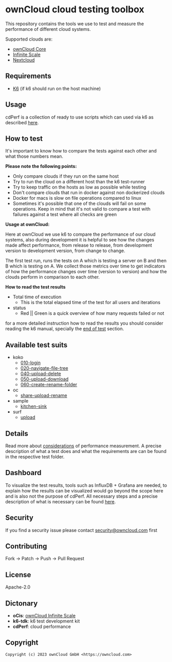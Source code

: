 # ownCloud cloud testing toolbox
This repository contains the tools we use to test and measure the performance of different cloud systems.

Supported clouds are:
* [ownCloud Core](https://github.com/owncloud/core)
* [Infinite Scale](https://github.com/owncloud/ocis)
* [Nextcloud](https://github.com/nextcloud/server/)

## Requirements
*  [K6](https://k6.io/) (if k6 should run on the host machine)

## Usage
cdPerf is a collection of ready to use scripts which can used via k6 as described
[here](https://k6.io/docs/get-started/running-k6/).

## How to test
It's important to know how to compare the tests against each other and what those numbers mean.

**Please note the following points:**
* Only compare clouds if they run on the same host
* Try to run the cloud on a different host than the k6 test-runner
* Try to keep traffic on the hosts as low as possible while testing
* Don't compare clouds that run in docker against non dockerized clouds
* Docker for macs is slow on file operations compared to linux
* Sometimes it's possible that one of the clouds will fail on some operations. Keep in mind that it's not valid to compare a test with failures against a test where all checks are green

**Usage at ownCloud:**

Here at ownCloud we use k6 to compare the performance of our cloud systems, also during development it is helpful to see how the changes made affect performance,
from release to release, from development version to development version, from change to change.

The first test run, runs the tests on A which is testing a server on B and then B which is testing on A.
We collect those metrics over time to get indicators of how the performance changes over time (version to version) and how the clouds perform in comparison to each other.

**How to read the test results**

* Total time of execution
    * This is the total elapsed time of the test for all users and iterations
* status
    * Red || Green is a quick overview of how many requests failed or not

for a more detailed instruction how to read the results you should consider reading the k6 manual,
specially the [end of test](https://k6.io/docs/results-output/end-of-test/) section.

## Available test suits
* koko
  * [010-login](packages/k6-tests/src/koko/010-login.md)
  * [020-navigate-file-tree](packages/k6-tests/src/koko/020-navigate-file-tree.md)
  * [040-upload-delete](packages/k6-tests/src/koko/040-upload-delete.md)
  * [050-upload-download](packages/k6-tests/src/koko/050-upload-download.md)
  * [060-create-rename-folder](packages/k6-tests/src/koko/060-create-rename-folder.md)
* oc
  * [share-upload-rename](packages/k6-tests/src/oc/share-upload-rename.md)
* sample
  * [kitchen-sink](packages/k6-tests/src/sample/kitchen-sink.md)
* surf
  * [upload](packages/k6-tests/src/surf/upload.md)

## Details
Read more about [considerations](docs/considerations.md) of performance measurement.
A precise description of what a test does and what the requirements are can be found in the respective test folder.

## Dashboard
To visualize the test results, tools such as InfluxDB + Grafana are needed,
to explain how the results can be visualized would go beyond the scope here and is also not the purpose of cdPerf. All necessary steps and a precise description of what is necessary can be found [here](https://k6.io/docs/results-output/real-time/).

## Security
If you find a security issue please contact [security@owncloud.com](mailto:security@owncloud.com) first

## Contributing
Fork -> Patch -> Push -> Pull Request

## License
Apache-2.0

## Dictonary
* **oCis**: [ownCloud Infinite Scale](https://github.com/owncloud/ocis)
* **k6-tdk**: k6 test development kit
* **cdPerf**: cloud performance

## Copyright
```console
Copyright (c) 2023 ownCloud GmbH <https://owncloud.com>
```
